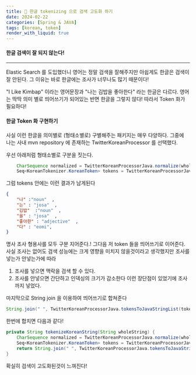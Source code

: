 ```yaml
---
title: 🐡 한글 tokenizing 으로 검색 고도화 하기
date: 2024-02-22
categories: [Spring & JAVA]
tags: [korean, token]
render_with_liquid: true
---
```

#### 한글 검색이 잘 되지 않는다!
---
Elastic Search 를 도입했더니 영어는 정말 검색을 잘해주지만 아쉽게도 한글은 검색이 잘 안된다. 그 이유는 바로 한글에는 조사가 너무나도 많기 때문이다!

"I Like Kimbap" 이라는 영어문장과 "나는 김밥을 좋아한다" 라는 한글은 다르다. 영어는 딱딱 의미 별로 띄어쓰기가 되어있는 반면 한글을 그렇지 않다! 따라서 Token 화가 필요하다!

#### 한글 Token 화 구현하기
사실 이런 한글을 의미별로 (형태소별로) 구별해주는 패키지는 매우 다양하다. 그중에 나는 사내 mvn repository 에 존재하는 TwitterKoreanProcessor 를 선택했다.

우선 아래처럼 형태소별로 구분을 짓는다.
```java
	CharSequence normalized = TwitterKoreanProcessorJava.normalize(wholeString);
	Seq<KoreanTokenizer.KoreanToken> tokens = TwitterKoreanProcessorJava.tokenize(normalized);
```

그럼 tokens 안에는 이런 결과가 남게된다
```json
{
	"나" :"noun"  ,
	"는" : "josa"  ,
	"김밥"  :"noun"  ,
	"을" : "josa"  ,
	"좋아한" : "adjective"  ,
	"다" : "eomi",
}
```
명사 조사 형용사를 모두 구분 지어준다.! 그다음 저 token 들을 띄어쓰기로 이어준다. 사실 조사는 없어도 검색 성능에는 크게 영향을 미치지 않을것이라고 생각했지만 조사를 넣는가 안넣는가에 따라 
1. 조사를 넣으면 맥락을 검색 할 수 있다.
2. 조사를 안넣으면 간단하고 인덱싱의 크기가 감소한다
이런 장단점이 있었기에 조사까지 넣었다.

마지막으로 String join 을 이용하여 띄어쓰기로 합쳐준다
```java
String.join(" ", TwitterKoreanProcessorJava.tokensToJavaStringList(tokens));
```

한번에 합치면 다음과 같다!

```java
private String tokenizeKoreanString(String wholeString) {
	CharSequence normalized = TwitterKoreanProcessorJava.normalize(wholeString);
	Seq<KoreanTokenizer.KoreanToken> tokens = TwitterKoreanProcessorJava.tokenize(normalized);
	return String.join(" ", TwitterKoreanProcessorJava.tokensToJavaStringList(tokens));
}
```

확실히 검색이 고도화된것이 느껴진다!